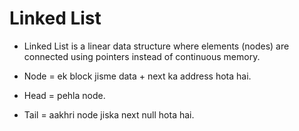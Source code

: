 # Linked List

-   Linked List is a linear data structure where elements (nodes) are connected using pointers instead of continuous memory.

-   Node = ek block jisme data + next ka address hota hai.
-   Head = pehla node.
-   Tail = aakhri node jiska next null hota hai.
